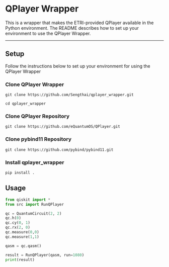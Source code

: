 # QPlayer Wrapper

This is a wrapper that makes the ETRI-provided QPlayer available in the Python environment.
The README describes how to set up your environment to use the QPlayer Wrapper.

---------------
## Setup

Follow the instructions below to set up your environment for using the QPlayer Wrapper

### Clone QPlayer Wrapper
```bach
git clone https://github.com/Sengthai/qplayer_wrapper.git
```
```bach
cd qplayer_wrapper
```

### Clone QPlayer Repository
```bach
git clone https://github.com/eQuantumOS/QPlayer.git
```

### Clone pybind11 Repository
```bach
git clone https://github.com/pybind/pybind11.git
```

### Install qplayer_wrapper
```bach
pip install .
```

## Usage
```python
from qiskit import *
from src import RunQPlayer

qc = QuantumCircuit(2, 2)
qc.h(0)
qc.cy(0, 1)
qc.rx(2, 0)
qc.measure(0,0)
qc.measure(1,1)

qasm = qc.qasm()

result = RunQPlayer(qasm, run=1080)
print(result)
```
```bach

```

